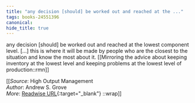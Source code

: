 ```yaml
---
title: "any decision [should] be worked out and reached at the ..."
tags: books-24551396
canonical: 
hide_title: true
---
```


any decision [should] be worked out and reached at the lowest component level. [...] this is where it will be made by people who are the closest to the situation and know the most about it.
[[Mirroring the advice about keeping inventory at the lowest level and keeping problems at the lowest level of production::rmn]]


[[_Source_: High Output Management<br>
_Author_: Andrew S. Grove<br>
_More_: [Readwise URL](https://readwise.io/open/478844290){:target="_blank"}
::wrap]]